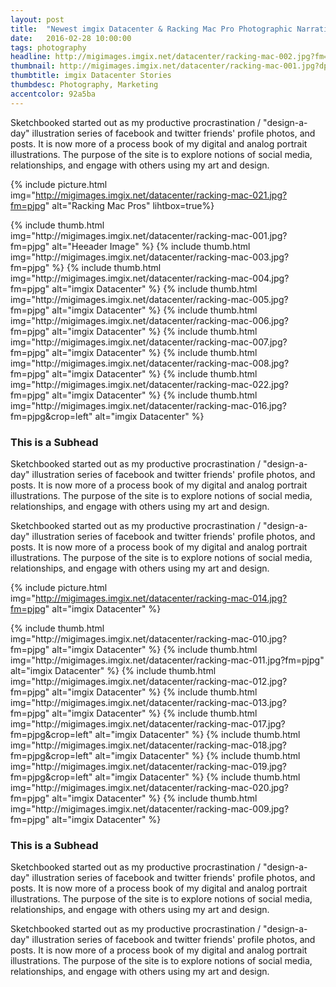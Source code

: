```yaml
---
layout: post
title:  "Newest imgix Datacenter & Racking Mac Pro Photographic Narratives"
date:   2016-02-28 10:00:00
tags: photography
headline: http://migimages.imgix.net/datacenter/racking-mac-002.jpg?fm=pjpg&h=400&fit=crop&crop=entropy
thumbnail: http://migimages.imgix.net/datacenter/racking-mac-001.jpg?dpr=2&fit=crop&fm=pjpg&h=320&w=320&auto=format&q=80&pad=8&bg=fff
thumbtitle: imgix Datacenter Stories
thumbdesc: Photography, Marketing
accentcolor: 92a5ba
---
```


<section>
<p>Sketchbooked started out as my productive procrastination / "design-a-day" illustration series of facebook and twitter friends' profile photos, and posts. It is now more of a process book of my digital and analog portrait illustrations. The purpose of the site is to explore notions of social media, relationships, and engage with others using my art and design.</p>
</section>

{% include picture.html img="http://migimages.imgix.net/datacenter/racking-mac-021.jpg?fm=pjpg" alt="Racking Mac Pros" lihtbox=true%}

<section class="thumblist">
{% include thumb.html img="http://migimages.imgix.net/datacenter/racking-mac-001.jpg?fm=pjpg" alt="Heeader Image" %}
{% include thumb.html img="http://migimages.imgix.net/datacenter/racking-mac-003.jpg?fm=pjpg" %}
{% include thumb.html img="http://migimages.imgix.net/datacenter/racking-mac-004.jpg?fm=pjpg" alt="imgix Datacenter" %}
{% include thumb.html img="http://migimages.imgix.net/datacenter/racking-mac-005.jpg?fm=pjpg" alt="imgix Datacenter" %}
{% include thumb.html img="http://migimages.imgix.net/datacenter/racking-mac-006.jpg?fm=pjpg" alt="imgix Datacenter" %}
{% include thumb.html img="http://migimages.imgix.net/datacenter/racking-mac-007.jpg?fm=pjpg" alt="imgix Datacenter" %}
{% include thumb.html img="http://migimages.imgix.net/datacenter/racking-mac-008.jpg?fm=pjpg" alt="imgix Datacenter" %}
{% include thumb.html img="http://migimages.imgix.net/datacenter/racking-mac-022.jpg?fm=pjpg" alt="imgix Datacenter" %}
{% include thumb.html img="http://migimages.imgix.net/datacenter/racking-mac-016.jpg?fm=pjpg&crop=left" alt="imgix Datacenter" %}
</section>

<section>
<h3>This is a Subhead</h3>
<p>Sketchbooked started out as my productive procrastination / "design-a-day" illustration series of facebook and twitter friends' profile photos, and posts. It is now more of a process book of my digital and analog portrait illustrations. The purpose of the site is to explore notions of social media, relationships, and engage with others using my art and design.</p>

<p>Sketchbooked started out as my productive procrastination / "design-a-day" illustration series of facebook and twitter friends' profile photos, and posts. It is now more of a process book of my digital and analog portrait illustrations. The purpose of the site is to explore notions of social media, relationships, and engage with others using my art and design.</p>
</section>

{% include picture.html img="http://migimages.imgix.net/datacenter/racking-mac-014.jpg?fm=pjpg" alt="imgix Datacenter" %}

<section class="thumblist">
{% include thumb.html img="http://migimages.imgix.net/datacenter/racking-mac-010.jpg?fm=pjpg" alt="imgix Datacenter" %}
{% include thumb.html img="http://migimages.imgix.net/datacenter/racking-mac-011.jpg?fm=pjpg" alt="imgix Datacenter" %}
{% include thumb.html img="http://migimages.imgix.net/datacenter/racking-mac-012.jpg?fm=pjpg" alt="imgix Datacenter" %}
{% include thumb.html img="http://migimages.imgix.net/datacenter/racking-mac-013.jpg?fm=pjpg" alt="imgix Datacenter" %}
{% include thumb.html img="http://migimages.imgix.net/datacenter/racking-mac-017.jpg?fm=pjpg&crop=left" alt="imgix Datacenter" %}
{% include thumb.html img="http://migimages.imgix.net/datacenter/racking-mac-018.jpg?fm=pjpg&crop=left" alt="imgix Datacenter" %}
{% include thumb.html img="http://migimages.imgix.net/datacenter/racking-mac-019.jpg?fm=pjpg&crop=left" alt="imgix Datacenter" %}
{% include thumb.html img="http://migimages.imgix.net/datacenter/racking-mac-020.jpg?fm=pjpg" alt="imgix Datacenter" %}
{% include thumb.html img="http://migimages.imgix.net/datacenter/racking-mac-009.jpg?fm=pjpg" alt="imgix Datacenter" %}


</section>

<section>
<h3>This is a Subhead</h3>
<p>Sketchbooked started out as my productive procrastination / "design-a-day" illustration series of facebook and twitter friends' profile photos, and posts. It is now more of a process book of my digital and analog portrait illustrations. The purpose of the site is to explore notions of social media, relationships, and engage with others using my art and design.</p>

<p>Sketchbooked started out as my productive procrastination / "design-a-day" illustration series of facebook and twitter friends' profile photos, and posts. It is now more of a process book of my digital and analog portrait illustrations. The purpose of the site is to explore notions of social media, relationships, and engage with others using my art and design.</p>
</section>
